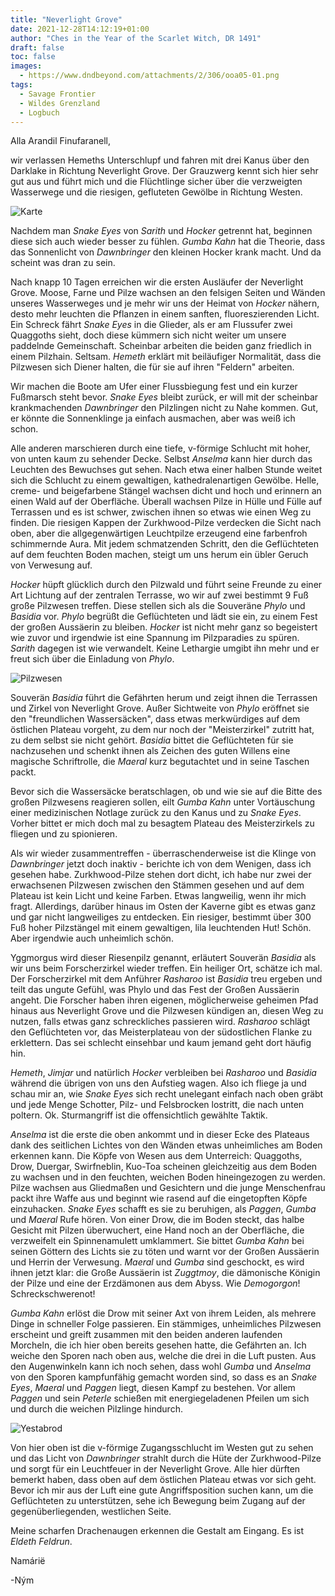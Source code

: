 ```yaml
---
title: "Neverlight Grove"
date: 2021-12-28T14:12:19+01:00
author: "Ches in the Year of the Scarlet Witch, DR 1491"
draft: false
toc: false
images:
  - https://www.dndbeyond.com/attachments/2/306/ooa05-01.png
tags: 
  - Savage Frontier
  - Wildes Grenzland
  - Logbuch
---
```


Alla Arandil Finufaranell,

wir verlassen Hemeths Unterschlupf und fahren mit drei Kanus über den Darklake in Richtung Neverlight Grove. Der Grauzwerg kennt sich hier sehr gut aus und führt mich und die Flüchtlinge sicher über die verzweigten Wasserwege und die riesigen, gefluteten Gewölbe in Richtung Westen.

![Karte](https://i.imgur.com/ZtQgyOf.jpg)

Nachdem man _Snake Eyes_ von _Sarith_ und _Hocker_ getrennt hat, beginnen diese sich auch wieder besser zu fühlen. _Gumba Kahn_ hat die Theorie, dass das Sonnenlicht von _Dawnbringer_ den kleinen Hocker krank macht. Und da scheint was dran zu sein.

Nach knapp 10 Tagen erreichen wir die ersten Ausläufer der Neverlight Grove. Moose, Farne und Pilze wachsen an den felsigen Seiten und Wänden unseres Wasserweges und je mehr wir uns der Heimat von _Hocker_ nähern, desto mehr leuchten die Pflanzen in einem sanften, fluoreszierenden Licht. Ein Schreck fährt _Snake Eyes_ in die Glieder, als er am Flussufer zwei Quaggoths sieht, doch diese kümmern sich nicht weiter um unsere paddelnde Gemeinschaft. Scheinbar arbeiten die beiden ganz friedlich in einem Pilzhain. Seltsam. _Hemeth_ erklärt mit beiläufiger Normalität, dass die Pilzwesen sich Diener halten, die für sie auf ihren "Feldern" arbeiten.

Wir machen die Boote am Ufer einer Flussbiegung fest und ein kurzer Fußmarsch steht bevor. _Snake Eyes_ bleibt zurück, er will mit der scheinbar krankmachenden _Dawnbringer_ den Pilzlingen nicht zu Nahe kommen. Gut, er könnte die Sonnenklinge ja einfach ausmachen, aber was weiß ich schon.

Alle anderen marschieren durch eine tiefe, v-förmige Schlucht mit hoher, von unten kaum zu sehender Decke. Selbst _Anselma_ kann hier durch das Leuchten des Bewuchses gut sehen. Nach etwa einer halben Stunde weitet sich die Schlucht zu einem gewaltigen, kathedralenartigen Gewölbe. Helle, creme- und beigefarbene Stängel wachsen dicht und hoch und erinnern an einen Wald auf der Oberfläche. Überall wachsen Pilze in Hülle und Fülle auf Terrassen und es ist schwer, zwischen ihnen so etwas wie einen Weg zu finden. Die riesigen Kappen der Zurkhwood-Pilze verdecken die Sicht nach oben, aber die allgegenwärtigen Leuchtpilze erzeugend eine farbenfroh schimmernde Aura. Mit jedem schmatzenden Schritt, den die Geflüchteten auf dem feuchten Boden machen, steigt um uns herum ein übler Geruch von Verwesung auf.

_Hocker_ hüpft glücklich durch den Pilzwald und führt seine Freunde zu einer Art Lichtung auf der zentralen Terrasse, wo wir auf zwei bestimmt 9 Fuß große Pilzwesen treffen. Diese stellen sich als die Souveräne _Phylo_ und _Basidia_ vor. _Phylo_ begrüßt die Geflüchteten und lädt sie ein, zu einem Fest der großen Aussäerin zu bleiben. _Hocker_ ist nicht mehr ganz so begeistert wie zuvor und irgendwie ist eine Spannung im Pilzparadies zu spüren. _Sarith_ dagegen ist wie verwandelt. Keine Lethargie umgibt ihn mehr und er freut sich über die Einladung von _Phylo_.

![Pilzwesen](https://i.imgur.com/LVNkX2q.jpg)

Souverän _Basidia_ führt die Gefährten herum und zeigt ihnen die Terrassen und Zirkel von Neverlight Grove. Außer Sichtweite von _Phylo_ eröffnet sie den "freundlichen Wassersäcken", dass etwas merkwürdiges auf dem östlichen Plateau vorgeht, zu dem nur noch der "Meisterzirkel" zutritt hat, zu dem selbst sie nicht gehört. _Basidia_ bittet die Geflüchteten für sie nachzusehen und schenkt ihnen als Zeichen des guten Willens eine magische Schriftrolle, die _Maeral_ kurz begutachtet und in seine Taschen packt.

Bevor sich die Wassersäcke beratschlagen, ob und wie sie auf die Bitte des großen Pilzwesens reagieren sollen, eilt _Gumba Kahn_ unter Vortäuschung einer medizinischen Notlage zurück zu den Kanus und zu _Snake Eyes_. Vorher bittet er mich doch mal zu besagtem Plateau des Meisterzirkels zu fliegen und zu spionieren.

Als wir wieder zusammentreffen - überraschenderweise ist die Klinge von _Dawnbringer_ jetzt doch inaktiv - berichte ich von dem Wenigen, dass ich gesehen habe. Zurkhwood-Pilze stehen dort dicht, ich habe nur zwei der erwachsenen Pilzwesen zwischen den Stämmen gesehen und auf dem Plateau ist kein Licht und keine Farben. Etwas langweilig, wenn ihr mich fragt. Allerdings, darüber hinaus im Osten der Kaverne gibt es etwas ganz und gar nicht langweiliges zu entdecken. Ein riesiger, bestimmt über 300 Fuß hoher Pilzstängel mit einem gewaltigen, lila leuchtenden Hut! Schön. Aber irgendwie auch unheimlich schön. 

Yggmorgus wird dieser Riesenpilz genannt, erläutert Souverän _Basidia_ als wir uns beim Forscherzirkel wieder treffen. Ein heiliger Ort, schätze ich mal. Der Forscherzirkel mit dem Anführer _Rasharoo_ ist _Basidia_ treu ergeben und teilt das ungute Gefühl, was Phylo und das Fest der Großen Aussäerin angeht. Die Forscher haben ihren eigenen, möglicherweise geheimen Pfad hinaus aus Neverlight Grove und die Pilzwesen kündigen an, diesen Weg zu nutzen, falls etwas ganz schreckliches passieren wird. _Rasharoo_ schlägt den Geflüchteten vor, das Meisterplateau von der südostlichen Flanke zu erklettern. Das sei schlecht einsehbar und kaum jemand geht dort häufig hin.

_Hemeth_, _Jimjar_ und natürlich _Hocker_ verbleiben bei _Rasharoo_ und _Basidia_ während die übrigen von uns den Aufstieg wagen. Also ich fliege ja und schau mir an, wie _Snake Eyes_ sich recht unelegant einfach nach oben gräbt und jede Menge Schotter, Pilz- und Felsbrocken lostritt, die nach unten poltern. Ok. Sturmangriff ist die offensichtlich gewählte Taktik. 

_Anselma_ ist die erste die oben ankommt und in dieser Ecke des Plateaus dank des seitlichen Lichtes von den Wänden etwas unheimliches am Boden erkennen kann. Die Köpfe von Wesen aus dem Unterreich: Quaggoths, Drow, Duergar, Swirfneblin, Kuo-Toa scheinen gleichzeitig aus dem Boden zu wachsen und in den feuchten, weichen Boden hineingezogen zu werden. Pilze wachsen aus Gliedmaßen und Gesichtern und die junge Menschenfrau packt ihre Waffe aus und beginnt wie rasend auf die eingetopften Köpfe einzuhacken. _Snake Eyes_ schafft es sie zu beruhigen, als _Paggen_, _Gumba_ und _Maeral_ Rufe hören. Von einer Drow, die im Boden steckt, das halbe Gesicht mit Pilzen überwuchert, eine Hand noch an der Oberfläche, die verzweifelt ein Spinnenamulett umklammert. Sie bittet _Gumba Kahn_ bei seinen Göttern des Lichts sie zu töten und warnt vor der Großen Aussäerin und Herrin der Verwesung. _Maeral_ und _Gumba_ sind geschockt, es wird ihnen jetzt klar: die Große Aussäerin ist _Zuggtmoy_, die dämonische Königin der Pilze und eine der Erzdämonen aus dem Abyss. Wie _Demogorgon_! Schreckschwerenot!

_Gumba Kahn_ erlöst die Drow mit seiner Axt von ihrem Leiden, als mehrere Dinge in schneller Folge passieren. Ein stämmiges, unheimliches Pilzwesen erscheint und greift zusammen mit den beiden anderen laufenden Morcheln, die ich hier oben bereits gesehen hatte, die Gefährten an. Ich weiche den Sporen nach oben aus, welche die drei in die Luft pusten. Aus den Augenwinkeln kann ich noch sehen, dass wohl _Gumba_ und _Anselma_ von den Sporen kampfunfähig gemacht worden sind, so dass es an _Snake Eyes_, _Maeral_ und _Paggen_ liegt, diesen Kampf zu bestehen. Vor allem _Paggen_ und sein _Peterle_ schießen mit energiegeladenen Pfeilen um sich und durch die weichen Pilzlinge hindurch.

![Yestabrod](https://i.imgur.com/Obw1umN.png)

Von hier oben ist die v-förmige Zugangsschlucht im Westen gut zu sehen und das Licht von _Dawnbringer_ strahlt durch die Hüte der Zurkhwood-Pilze und sorgt für ein Leuchtfeuer in der Neverlight Grove. Alle hier dürften bemerkt haben, dass oben auf dem östlichen Plateau etwas vor sich geht. Bevor ich mir aus der Luft eine gute Angriffsposition suchen kann, um die Geflüchteten zu unterstützen, sehe ich Bewegung beim Zugang auf der gegenüberliegenden, westlichen Seite. 

Meine scharfen Drachenaugen erkennen die Gestalt am Eingang. Es ist _Eldeth Feldrun_.

Namárië

-Ným
